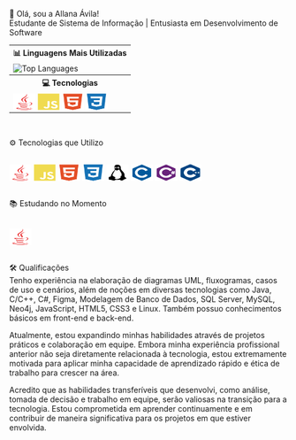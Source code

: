 👋 Olá, sou a Allana Ávila!
<br>
Estudante de Sistema de Informação | Entusiasta em Desenvolvimento de Software
<br>

<table>
  <tr>
    <th colspan="2">📊 Linguagens Mais Utilizadas</th>
  </tr>
  <tr>
    <td>
      <img src="https://github-readme-stats.vercel.app/api/top-langs/?username=allanaavila&langs_count=8&layout=compact&theme=dracula" alt="Top Languages">
    </td>
  </tr>
  <tr>
    <th colspan="2">💻 Tecnologias</th>
  </tr>
  <tr>
    <td>
      <img align="center" alt="allana-java" height="30" width="40" src="https://raw.githubusercontent.com/devicons/devicon/master/icons/java/java-plain.svg">
      <img align="center" alt="allana-javascript" height="30" width="40" src="https://raw.githubusercontent.com/devicons/devicon/master/icons/javascript/javascript-plain.svg">
      <img align="center" alt="allana-html5" height="30" width="40" src="https://raw.githubusercontent.com/devicons/devicon/master/icons/html5/html5-plain.svg">
       <img align="center" alt="allana-css3" height="30" width="40" src="https://raw.githubusercontent.com/devicons/devicon/master/icons/css3/css3-plain.svg">
    </td>
  </tr>
</table>

<br>

⚙️ Tecnologias que Utilizo
<br>
<div style="display: inline_block"><br>
  <img align="center" alt="allana-java" height="30" width="40" src="https://raw.githubusercontent.com/devicons/devicon/master/icons/java/java-plain.svg">
  <img align="center" alt="allana-javascript" height="30" width="40" src="https://raw.githubusercontent.com/devicons/devicon/master/icons/javascript/javascript-plain.svg">
  <img align="center" alt="allana-html5" height="30" width="40" src="https://raw.githubusercontent.com/devicons/devicon/master/icons/html5/html5-plain.svg">
  <img align="center" alt="allana-css3" height="30" width="40" src="https://raw.githubusercontent.com/devicons/devicon/master/icons/css3/css3-plain.svg">
  <img align="center" alt="allana-linux" height="30" width="40" src="https://raw.githubusercontent.com/devicons/devicon/master/icons/linux/linux-plain.svg">
  <img align="center" alt="allana-c" height="30" width="40" src="https://raw.githubusercontent.com/devicons/devicon/master/icons/c/c-plain.svg">
  <img align="center" alt="allana-csharp" height="30" width="40" src="https://raw.githubusercontent.com/devicons/devicon/master/icons/csharp/csharp-plain.svg">
  <img align="center" alt="allana-cplusplus" height="30" width="40" src="https://raw.githubusercontent.com/devicons/devicon/master/icons/cplusplus/cplusplus-plain.svg">
</div>
<br>

📚 Estudando no Momento
<br>
<div style="display: inline_block"><br>
  <img align="center" alt="allana-java" height="30" width="40" src="https://raw.githubusercontent.com/devicons/devicon/master/icons/java/java-plain.svg">
</div>
<br>

🛠️ Qualificações
<br>
Tenho experiência na elaboração de diagramas UML, fluxogramas, casos de uso e cenários, além de noções em diversas tecnologias como Java, C/C++, C#, Figma, Modelagem de Banco de Dados, SQL Server, MySQL, Neo4j, JavaScript, HTML5, CSS3 e Linux. Também possuo conhecimentos básicos em front-end e back-end.

Atualmente, estou expandindo minhas habilidades através de projetos práticos e colaboração em equipe. Embora minha experiência profissional anterior não seja diretamente relacionada à tecnologia, estou extremamente motivada para aplicar minha capacidade de aprendizado rápido e ética de trabalho para crescer na área.

Acredito que as habilidades transferíveis que desenvolvi, como análise, tomada de decisão e trabalho em equipe, serão valiosas na transição para a tecnologia. Estou comprometida em aprender continuamente e em contribuir de maneira significativa para os projetos em que estiver envolvida.
